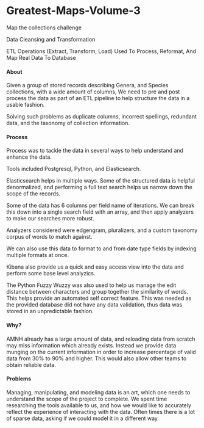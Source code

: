 # Greatest-Maps-Volume-3

Map the collections challenge

Data Cleansing and Transformation 

ETL Operations (Extract, Transform, Load) Used To 
Process, Reformat, And Map Real Data To Database

#### About

Given a group of stored records describing Genera, and Species collections,
with a wide amount of columns, We need to pre and post process the data as
part of an ETL pipeline to help structure the data in a usable fashion.

Solving such problems as duplicate columns, incorrect spellings, redundant
data, and the taxonomy of collection information.


#### Process

Process was to tackle the data in several ways to help understand and
enhance the data.

Tools included Postgresql, Python, and Elasticsearch.

Elasticsearch helps in multiple ways. Some of the structured data is helpful
denormalized, and performing a full text search helps us narrow down the scope
of the records.

Some of the data has 6 columns per field name of iterations.  We can break this
down into a single search field with an array, and then apply analyzers to make
our searches more robust.

Analyzers considered were edgengram, pluralizers, and a custom taxonomy corpus
of words to match against.

We can also use this data to format to and from date type fields by indexing
multiple formats at once.

Kibana also provide us a quick and easy access view into the data and perform
some base level analyzics.

The Python Fuzzy Wuzzy was also used to help us manage the edit distance between
characters and group together the similarity of words.  This helps provide an
automated self correct feature. This was needed as the provided database did
not have any data validation, thus data was stored in an unpredictable fashion.

#### Why?

AMNH already has a large amount of data, and reloading data from scratch may
miss information which already exists. Instead we provide data munging on the
current information in order to increase percentage of valid data from 30% to
90% and higher. This would also allow other teams to obtain reliable data.

#### Problems

Managing, manipulating, and modeling data is an art, which one needs to
understand the scope of the project to complete. We spent time researching the
tools available to us, and how we would like to accurately reflect the
experience of interacting with the data. Often times there is a lot of sparse
data, asking if we could model it in a different way. 


